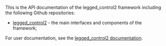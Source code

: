 This is the API documentation of the legged_control2 framework including the following Github repositories:

* [legged_control2](https://github.com/qiayuanl/legged_control2) - the main interfaces and components of the framework;


For user documentation, see the [legged_control2 documentation](https://qiayuanl.github.io/legged_control2_doc/).

